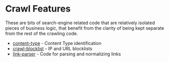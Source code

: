 # Crawl Features

These are bits of search-engine related code that are relatively isolated pieces of business logic,
that benefit from the clarity of being kept separate from the rest of the crawling code.

* [content-type](content-type/) - Content Type identification
* [crawl-blocklist](crawl-blocklist/) - IP and URL blocklists
* [link-parser](link-parser/) - Code for parsing and normalizing links
